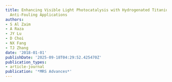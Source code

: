 ```yaml
---
title: Enhancing Visible Light Photocatalysis with Hydrogenated Titanium Dioxide for
  Anti-Fouling Applications
authors:
- S Al Zaim
- A Raza
- JY Lu
- D Choi
- NX Fang
- TJ Zhang
date: '2018-01-01'
publishDate: '2025-09-18T04:29:52.425470Z'
publication_types:
- article-journal
publication: '*MRS Advances*'
---
```

